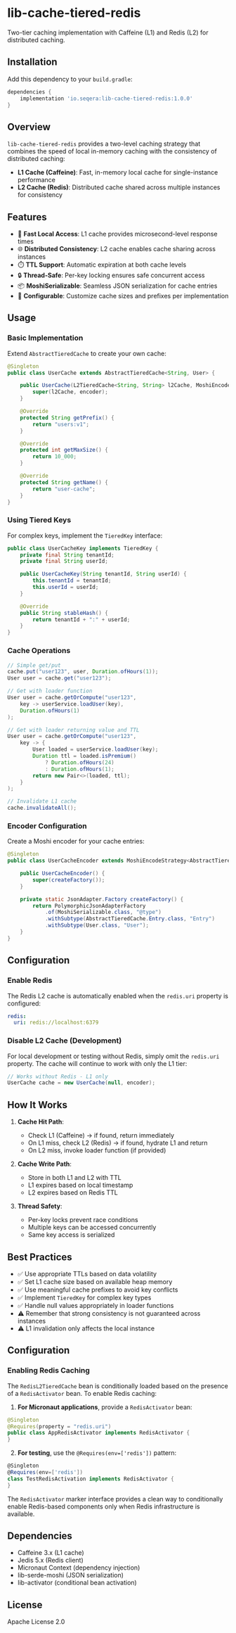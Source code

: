 # lib-cache-tiered-redis

Two-tier caching implementation with Caffeine (L1) and Redis (L2) for distributed caching.

## Installation

Add this dependency to your `build.gradle`:

```gradle
dependencies {
    implementation 'io.seqera:lib-cache-tiered-redis:1.0.0'
}
```

## Overview

`lib-cache-tiered-redis` provides a two-level caching strategy that combines the speed of local in-memory caching with the consistency of distributed caching:

- **L1 Cache (Caffeine)**: Fast, in-memory local cache for single-instance performance
- **L2 Cache (Redis)**: Distributed cache shared across multiple instances for consistency

## Features

- 🚀 **Fast Local Access**: L1 cache provides microsecond-level response times
- 🌐 **Distributed Consistency**: L2 cache enables cache sharing across instances
- ⏱️ **TTL Support**: Automatic expiration at both cache levels
- 🔒 **Thread-Safe**: Per-key locking ensures safe concurrent access
- 📦 **MoshiSerializable**: Seamless JSON serialization for cache entries
- 🔧 **Configurable**: Customize cache sizes and prefixes per implementation

## Usage

### Basic Implementation

Extend `AbstractTieredCache` to create your own cache:

```java
@Singleton
public class UserCache extends AbstractTieredCache<String, User> {

    public UserCache(L2TieredCache<String, String> l2Cache, MoshiEncodeStrategy<Entry> encoder) {
        super(l2Cache, encoder);
    }

    @Override
    protected String getPrefix() {
        return "users:v1";
    }

    @Override
    protected int getMaxSize() {
        return 10_000;
    }

    @Override
    protected String getName() {
        return "user-cache";
    }
}
```

### Using Tiered Keys

For complex keys, implement the `TieredKey` interface:

```java
public class UserCacheKey implements TieredKey {
    private final String tenantId;
    private final String userId;

    public UserCacheKey(String tenantId, String userId) {
        this.tenantId = tenantId;
        this.userId = userId;
    }

    @Override
    public String stableHash() {
        return tenantId + ":" + userId;
    }
}
```

### Cache Operations

```java
// Simple get/put
cache.put("user123", user, Duration.ofHours(1));
User user = cache.get("user123");

// Get with loader function
User user = cache.getOrCompute("user123",
    key -> userService.loadUser(key),
    Duration.ofHours(1)
);

// Get with loader returning value and TTL
User user = cache.getOrCompute("user123",
    key -> {
        User loaded = userService.loadUser(key);
        Duration ttl = loaded.isPremium()
            ? Duration.ofHours(24)
            : Duration.ofHours(1);
        return new Pair<>(loaded, ttl);
    }
);

// Invalidate L1 cache
cache.invalidateAll();
```

### Encoder Configuration

Create a Moshi encoder for your cache entries:

```java
@Singleton
public class UserCacheEncoder extends MoshiEncodeStrategy<AbstractTieredCache.Entry> {

    public UserCacheEncoder() {
        super(createFactory());
    }

    private static JsonAdapter.Factory createFactory() {
        return PolymorphicJsonAdapterFactory
            .of(MoshiSerializable.class, "@type")
            .withSubtype(AbstractTieredCache.Entry.class, "Entry")
            .withSubtype(User.class, "User");
    }
}
```

## Configuration

### Enable Redis

The Redis L2 cache is automatically enabled when the `redis.uri` property is configured:

```yaml
redis:
  uri: redis://localhost:6379
```

### Disable L2 Cache (Development)

For local development or testing without Redis, simply omit the `redis.uri` property. The cache will continue to work with only the L1 tier:

```java
// Works without Redis - L1 only
UserCache cache = new UserCache(null, encoder);
```

## How It Works

1. **Cache Hit Path**:
   - Check L1 (Caffeine) → if found, return immediately
   - On L1 miss, check L2 (Redis) → if found, hydrate L1 and return
   - On L2 miss, invoke loader function (if provided)

2. **Cache Write Path**:
   - Store in both L1 and L2 with TTL
   - L1 expires based on local timestamp
   - L2 expires based on Redis TTL

3. **Thread Safety**:
   - Per-key locks prevent race conditions
   - Multiple keys can be accessed concurrently
   - Same key access is serialized

## Best Practices

- ✅ Use appropriate TTLs based on data volatility
- ✅ Set L1 cache size based on available heap memory
- ✅ Use meaningful cache prefixes to avoid key conflicts
- ✅ Implement `TieredKey` for complex key types
- ✅ Handle null values appropriately in loader functions
- ⚠️ Remember that strong consistency is not guaranteed across instances
- ⚠️ L1 invalidation only affects the local instance

## Configuration

### Enabling Redis Caching

The `RedisL2TieredCache` bean is conditionally loaded based on the presence of a `RedisActivator` bean. To enable Redis caching:

1. **For Micronaut applications**, provide a `RedisActivator` bean:

```java
@Singleton
@Requires(property = "redis.uri")
public class AppRedisActivator implements RedisActivator {
}
```

2. **For testing**, use the `@Requires(env=['redis'])` pattern:

```groovy
@Singleton
@Requires(env=['redis'])
class TestRedisActivation implements RedisActivator {
}
```

The `RedisActivator` marker interface provides a clean way to conditionally enable Redis-based components only when Redis infrastructure is available.

## Dependencies

- Caffeine 3.x (L1 cache)
- Jedis 5.x (Redis client)
- Micronaut Context (dependency injection)
- lib-serde-moshi (JSON serialization)
- lib-activator (conditional bean activation)

## License

Apache License 2.0

